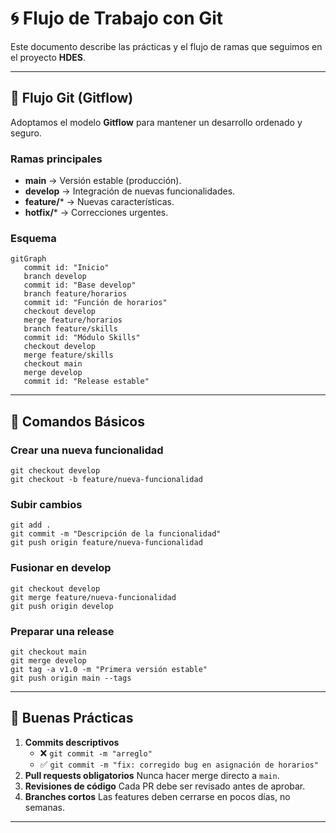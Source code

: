 # 🌀 Flujo de Trabajo con Git

Este documento describe las prácticas y el flujo de ramas que seguimos en el proyecto **HDES**.

---

## 🚀 Flujo Git (Gitflow)

Adoptamos el modelo **Gitflow** para mantener un desarrollo ordenado y seguro.

### Ramas principales

- **main** → Versión estable (producción).
- **develop** → Integración de nuevas funcionalidades.
- **feature/*** → Nuevas características.
- **hotfix/*** → Correcciones urgentes.

### Esquema

```mermaid
gitGraph
   commit id: "Inicio"
   branch develop
   commit id: "Base develop"
   branch feature/horarios
   commit id: "Función de horarios"
   checkout develop
   merge feature/horarios
   branch feature/skills
   commit id: "Módulo Skills"
   checkout develop
   merge feature/skills
   checkout main
   merge develop
   commit id: "Release estable"
```

---

## 📌 Comandos Básicos

### Crear una nueva funcionalidad

```
git checkout develop
git checkout -b feature/nueva-funcionalidad
```

### Subir cambios

```
git add .
git commit -m "Descripción de la funcionalidad"
git push origin feature/nueva-funcionalidad
```

### Fusionar en develop

```
git checkout develop
git merge feature/nueva-funcionalidad
git push origin develop
```

### Preparar una release

```
git checkout main
git merge develop
git tag -a v1.0 -m "Primera versión estable"
git push origin main --tags
```

------

## 🛑 Buenas Prácticas

1. **Commits descriptivos**
   - ❌ `git commit -m "arreglo"`
   - ✅ `git commit -m "fix: corregido bug en asignación de horarios"`
2. **Pull requests obligatorios**
    Nunca hacer merge directo a `main`.
3. **Revisiones de código**
    Cada PR debe ser revisado antes de aprobar.
4. **Branches cortos**
    Las features deben cerrarse en pocos días, no semanas.

------

